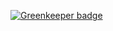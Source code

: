 

[![Greenkeeper badge](https://badges.greenkeeper.io/jagreehal/BackboneNodeJSAPIDemo.svg)](https://greenkeeper.io/)